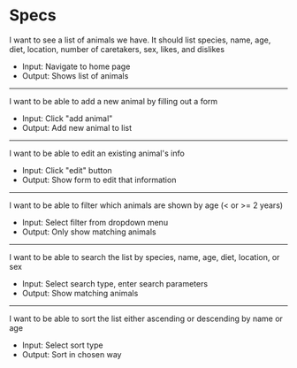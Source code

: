 # Specs

I want to see a list of animals we have. It should list species, name, age, diet, location, number of caretakers, sex, likes, and dislikes

* Input: Navigate to home page
* Output: Shows list of animals

---

I want to be able to add a new animal by filling out a form

* Input: Click "add animal"
* Output: Add new animal to list

---

I want to be able to edit an existing animal's info

* Input: Click "edit" button
* Output: Show form to edit that information

---

I want to be able to filter which animals are shown by age (< or >= 2 years)

* Input: Select filter from dropdown menu
* Output: Only show matching animals

---

I want to be able to search the list by species, name, age, diet, location, or sex

* Input: Select search type, enter search parameters
* Output: Show matching animals

---

I want to be able to sort the list either ascending or descending by name or age

* Input: Select sort type
* Output: Sort in chosen way
